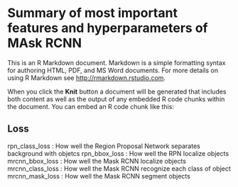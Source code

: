 
# Summary of most important features and hyperparameters of MAsk RCNN

This is an R Markdown document. Markdown is a simple formatting syntax for authoring HTML, PDF, and MS Word documents. For more details on using R Markdown see <http://rmarkdown.rstudio.com>.

When you click the **Knit** button a document will be generated that includes both content as well as the output of any embedded R code chunks within the document. You can embed an R code chunk like this:

## Loss

rpn_class_loss : How well the Region Proposal Network separates background with objetcs
rpn_bbox_loss : How well the RPN localize objects
mrcnn_bbox_loss : How well the Mask RCNN localize objects
mrcnn_class_loss : How well the Mask RCNN recognize each class of object
mrcnn_mask_loss : How well the Mask RCNN segment objects
